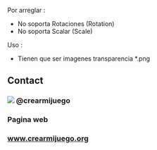 Por arreglar :
- No soporta Rotaciones (Rotation)
- No soporta Scalar (Scale)

Uso :
- Tienen que ser imagenes transparencia *.png

## Contact 
### ![](http://i.imgur.com/cmfQnoM.png) @crearmijuego

### Pagina web
### www.crearmijuego.org